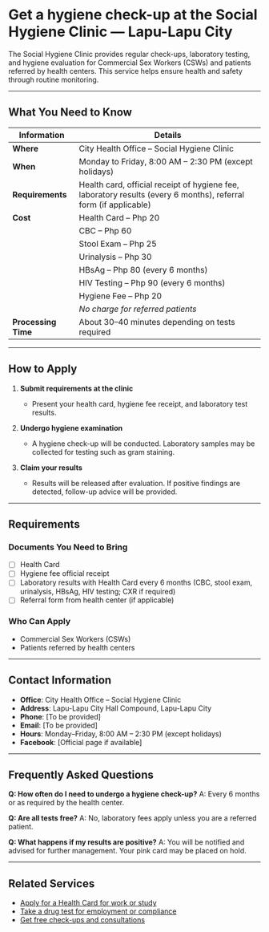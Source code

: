 # Get a hygiene check-up at the Social Hygiene Clinic — Lapu-Lapu City

The Social Hygiene Clinic provides regular check-ups, laboratory testing, and hygiene evaluation for Commercial Sex Workers (CSWs) and patients referred by health centers. This service helps ensure health and safety through routine monitoring.

---

## What You Need to Know

| Information         | Details                                                                                                          |
| ------------------- | ---------------------------------------------------------------------------------------------------------------- |
| **Where**           | City Health Office – Social Hygiene Clinic                                                                       |
| **When**            | Monday to Friday, 8:00 AM – 2:30 PM (except holidays)                                                            |
| **Requirements**    | Health card, official receipt of hygiene fee, laboratory results (every 6 months), referral form (if applicable) |
| **Cost**            | Health Card – Php 20                                                                                             |
|                     | CBC – Php 60                                                                                                     |
|                     | Stool Exam – Php 25                                                                                              |
|                     | Urinalysis – Php 30                                                                                              |
|                     | HBsAg – Php 80 (every 6 months)                                                                                  |
|                     | HIV Testing – Php 90 (every 6 months)                                                                            |
|                     | Hygiene Fee – Php 20                                                                                             |
|                     | _No charge for referred patients_                                                                                |
| **Processing Time** | About 30–40 minutes depending on tests required                                                                  |

---

## How to Apply

1. **Submit requirements at the clinic**
   - Present your health card, hygiene fee receipt, and laboratory test results.

2. **Undergo hygiene examination**
   - A hygiene check-up will be conducted. Laboratory samples may be collected for testing such as gram staining.

3. **Claim your results**
   - Results will be released after evaluation. If positive findings are detected, follow-up advice will be provided.

---

## Requirements

### Documents You Need to Bring

- [ ] Health Card
- [ ] Hygiene fee official receipt
- [ ] Laboratory results with Health Card every 6 months (CBC, stool exam, urinalysis, HBsAg, HIV testing; CXR if required)
- [ ] Referral form from health center (if applicable)

### Who Can Apply

- Commercial Sex Workers (CSWs)
- Patients referred by health centers

---

## Contact Information

- **Office**: City Health Office – Social Hygiene Clinic
- **Address**: Lapu-Lapu City Hall Compound, Lapu-Lapu City
- **Phone**: [To be provided]
- **Email**: [To be provided]
- **Hours**: Monday–Friday, 8:00 AM – 2:30 PM (except holidays)
- **Facebook**: [Official page if available]

---

## Frequently Asked Questions

**Q: How often do I need to undergo a hygiene check-up?**
A: Every 6 months or as required by the health center.

**Q: Are all tests free?**
A: No, laboratory fees apply unless you are a referred patient.

**Q: What happens if my results are positive?**
A: You will be notified and advised for further management. Your pink card may be placed on hold.

---

## Related Services

- [Apply for a Health Card for work or study](/apply-for-a-health-card-for-work-or-study)
- [Take a drug test for employment or compliance](/take-a-drug-test-for-employment-or-compliance)
- [Get free check-ups and consultations](/get-free-check-ups-and-consultations)

